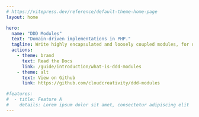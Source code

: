 ```yaml
---
# https://vitepress.dev/reference/default-theme-home-page
layout: home

hero:
  name: "DDD Modules"
  text: "Domain-driven implementations in PHP."
  tagline: Write highly encapsulated and loosely coupled modules, for domain-centric architecture.
  actions:
    - theme: brand
      text: Read the Docs
      link: /guide/introduction/what-is-ddd-modules
    - theme: alt
      text: View on Github
      link: https://github.com/cloudcreativity/ddd-modules

#features:
#  - title: Feature A
#    details: Lorem ipsum dolor sit amet, consectetur adipiscing elit
---
```


